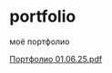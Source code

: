 # portfolio
моё портфолио

[Портфолио 01.06.25.pdf](https://github.com/user-attachments/files/20541050/2.01.06.25.pdf)
